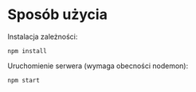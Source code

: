 # Sposób użycia

Instalacja zależności:

    npm install

Uruchomienie serwera (wymaga obecności nodemon):

    npm start
